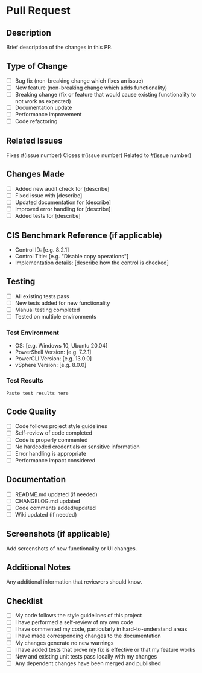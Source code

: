 # Pull Request

## Description
Brief description of the changes in this PR.

## Type of Change
- [ ] Bug fix (non-breaking change which fixes an issue)
- [ ] New feature (non-breaking change which adds functionality)
- [ ] Breaking change (fix or feature that would cause existing functionality to not work as expected)
- [ ] Documentation update
- [ ] Performance improvement
- [ ] Code refactoring

## Related Issues
Fixes #(issue number)
Closes #(issue number)
Related to #(issue number)

## Changes Made
- [ ] Added new audit check for [describe]
- [ ] Fixed issue with [describe]
- [ ] Updated documentation for [describe]
- [ ] Improved error handling for [describe]
- [ ] Added tests for [describe]

## CIS Benchmark Reference (if applicable)
- Control ID: [e.g. 8.2.1]
- Control Title: [e.g. "Disable copy operations"]
- Implementation details: [describe how the control is checked]

## Testing
- [ ] All existing tests pass
- [ ] New tests added for new functionality
- [ ] Manual testing completed
- [ ] Tested on multiple environments

### Test Environment
- OS: [e.g. Windows 10, Ubuntu 20.04]
- PowerShell Version: [e.g. 7.2.1]
- PowerCLI Version: [e.g. 13.0.0]
- vSphere Version: [e.g. 8.0.0]

### Test Results
```
Paste test results here
```

## Code Quality
- [ ] Code follows project style guidelines
- [ ] Self-review of code completed
- [ ] Code is properly commented
- [ ] No hardcoded credentials or sensitive information
- [ ] Error handling is appropriate
- [ ] Performance impact considered

## Documentation
- [ ] README.md updated (if needed)
- [ ] CHANGELOG.md updated
- [ ] Code comments added/updated
- [ ] Wiki updated (if needed)

## Screenshots (if applicable)
Add screenshots of new functionality or UI changes.

## Additional Notes
Any additional information that reviewers should know.

## Checklist
- [ ] My code follows the style guidelines of this project
- [ ] I have performed a self-review of my own code
- [ ] I have commented my code, particularly in hard-to-understand areas
- [ ] I have made corresponding changes to the documentation
- [ ] My changes generate no new warnings
- [ ] I have added tests that prove my fix is effective or that my feature works
- [ ] New and existing unit tests pass locally with my changes
- [ ] Any dependent changes have been merged and published